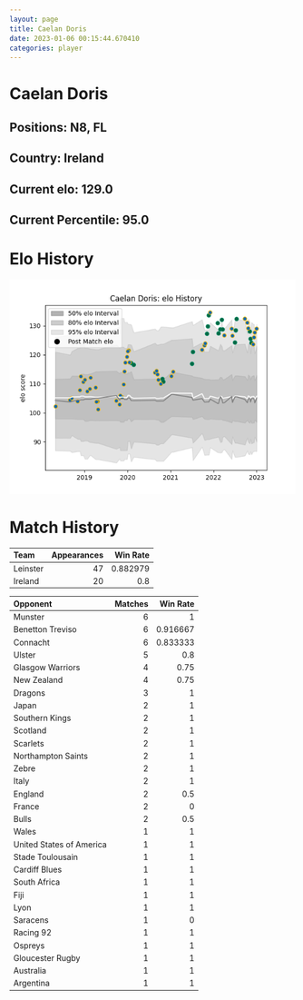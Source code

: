 ```yaml
---  
layout: page  
title: Caelan Doris  
date: 2023-01-06 00:15:44.670410  
categories: player  
---
```

# Caelan Doris

## Positions: N8, FL

## Country: Ireland

## Current elo: 129.0

## Current Percentile: 95.0

# Elo History


![elo history](history_CaelanDoris.png)
# Match History


| Team     |   Appearances |   Win Rate |
|:---------|--------------:|-----------:|
| Leinster |            47 |   0.882979 |
| Ireland  |            20 |   0.8      |

| Opponent                 |   Matches |   Win Rate |
|:-------------------------|----------:|-----------:|
| Munster                  |         6 |   1        |
| Benetton Treviso         |         6 |   0.916667 |
| Connacht                 |         6 |   0.833333 |
| Ulster                   |         5 |   0.8      |
| Glasgow Warriors         |         4 |   0.75     |
| New Zealand              |         4 |   0.75     |
| Dragons                  |         3 |   1        |
| Japan                    |         2 |   1        |
| Southern Kings           |         2 |   1        |
| Scotland                 |         2 |   1        |
| Scarlets                 |         2 |   1        |
| Northampton Saints       |         2 |   1        |
| Zebre                    |         2 |   1        |
| Italy                    |         2 |   1        |
| England                  |         2 |   0.5      |
| France                   |         2 |   0        |
| Bulls                    |         2 |   0.5      |
| Wales                    |         1 |   1        |
| United States of America |         1 |   1        |
| Stade Toulousain         |         1 |   1        |
| Cardiff Blues            |         1 |   1        |
| South Africa             |         1 |   1        |
| Fiji                     |         1 |   1        |
| Lyon                     |         1 |   1        |
| Saracens                 |         1 |   0        |
| Racing 92                |         1 |   1        |
| Ospreys                  |         1 |   1        |
| Gloucester Rugby         |         1 |   1        |
| Australia                |         1 |   1        |
| Argentina                |         1 |   1        |